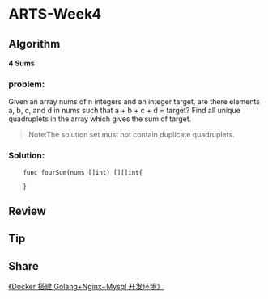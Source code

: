 # ARTS-Week4

## Algorithm
**4 Sums**
### problem:
Given an array nums of n integers and an integer target, are there elements a, b, c, and d in nums such that a + b + c + d = target? Find all unique quadruplets in the array which gives the sum of target.

> Note:The solution set must not contain duplicate quadruplets.

### Solution:
```golang
    func fourSum(nums []int) [][]int{
        
    }
```

## Review

## Tip

## Share
[《Docker 搭建 Golang+Nginx+Mysql 开发环境》](https://github.com/RBowind/RBlog/blob/master/ARTS/week-4/week-4-share.md)